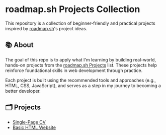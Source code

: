 # roadmap.sh Projects Collection

This repository is a collection of beginner-friendly and practical projects inspired by [roadmap.sh](https://roadmap.sh)'s project ideas.

## 📚 About

The goal of this repo is to apply what I'm learning by building real-world, hands-on projects from the [roadmap.sh Projects](https://roadmap.sh/projects) list. These projects help reinforce foundational skills in web development through practice.

Each project is built using the recommended tools and approaches (e.g., HTML, CSS, JavaScript), and serves as a step in my journey to becoming a better developer.

## 🗂️ Projects
 - [Single-Page CV](https://roadmap.sh/projects/single-page-cv)
 - [Basic HTML Website](https://roadmap.sh/projects/basic-html-website)
